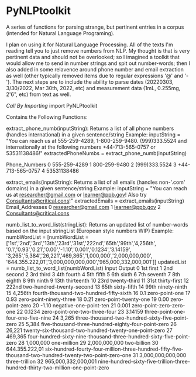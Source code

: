 # PyNLPtoolkit
A series of functions for parsing strange, but pertinent entries in a corpus (intended for Natural Language Programing).

I plan on using it for Natural Language Processing. All of the texts I'm reading tell you to just remove numbers from NLP. My thought is that is very pertinent data and should not be overlooked; so I imagined a toolkit that would allow me to send in number strings and spit out number-words; then I also added in some relavence around phone number and email extraction as well (other typically removed items due to regular expressions '@' and '-'). The next steps are to include the ability to parse dates (20220303, 3/30/2022, Mar 30th, 2022, etc) and measurement data (1mL, 0.255mg, 2'6", etc) from text as well.


*Call By Importing*
import PyNLPtoolkit

Contains the Following Functions:

extract_phone_numb(inputString): Returns a list of all phone numbers (handles international) in a given sentence/string
Example:
  inputString = "You can reach us at 555-259-4289, 1-800-259-9480. (999)333.5524 and internationally at the following numbers +44-713-565-0757 or 53531138486!"
  extractedPhoneNumbs = extract_phone_numb(inputString)
  
  Phone_Numbers
  0 	555-259-4289
  1 	800-259-9480
  2 	(999)333.5524
  3 	+44-713-565-0757
  4 	53531138486

extract_emails(inputString): Returns a list of all emails (handles non-'.com' domains) in a given sentence/string
Example:
  inputString = "You can reach us at researcher@gmail.com or learner@ppb.gov! Also try Consultants@critical.cons!"
  extractedEmails = extract_emails(inputString)
 Email_Addresses
  0 	researcher@gmail.com
  1 	learner@ppb.gov
  2 	Consultants@critical.cons

numb_list_to_word_list(stringList): Returns an updated list of number-words based on the input stringList (European style numbers WIP)
Example:
  numbWordList = [numbWordList = ['1st','2nd','3rd','13th','23rd','31st','222nd','65th','99th','4,256th',
                '0.1','0.93','0.21','0.00','-1.10','0.001','0.1234','3.14159',
                '3,265','5,384','26,221','469,365','1,000,000','2,000,000,000',
                '644.355.222,01','3,000,000,000,000','965,000,332,000,001']]
  updatedList = numb_list_to_word_list(numbWordList)
      Input 	Output
  0 	1st 	first
  1 	2nd 	second
  2 	3rd 	third
  3 	4th 	fourth
  4 	5th 	fifth
  5 	6th 	sixth
  6 	7th 	seventh
  7 	8th 	eighth
  8 	9th 	ninth
  9 	13th 	thirteenth
  10 	23rd 	twenty-third
  11 	31st 	thirty-first
  12 	222nd 	two-hundred-twenty-second
  13 	65th 	sixty-fifth
  14 	99th 	ninety-ninth
  15 	4,256th 	fourth-thousand-two-hundred-fifty-sixth
  16 	0.1 	zero-point-one
  17 	0.93 	zero-point-ninety-three
  18 	0.21 	zero-point-twenty-one
  19 	0.00 	zero-point-zero
  20 	-1.10 	negative-one-point-ten
  21 	0.001 	zero-point-zero-zero-one
  22 	0.1234 	zero-point-one-two-three-four
  23 	3.14159 	three-point-one-four-one-five-nine
  24 	3,265 	three-thousand-two-hundred-sixty-five-point-zero
  25 	5,384 	five-thousand-three-hundred-eighty-four-point-zero
  26 	26,221 	twenty-six-thousand-two-hundred-twenty-one-point-zero
  27 	469,365 	four-hundred-sixty-nine-thousand-three-hundred-sixty-five-point-zero
  28 	1,000,000 	one-million
  29 	2,000,000,000 	two-billion
  30 	644.355.222,01 	six-hundred-fourty-four-million-three-hundred-fifty-five-thousand-two-hundred-twenty-two-point-zero-one
  31 	3,000,000,000,000 	three-trillion
  32 	965,000,332,000,001 	nine-hundred-sixty-five-trillion-three-hundred-thirty-two-million-one-point-zero
